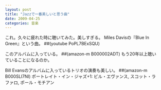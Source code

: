 ```yaml
---
layout: post
title: "Jazzで一番美しいと思う曲"
date: 2009-04-25
categories: 音楽
---
```

これ。久々に疲れた時に聴いてみた。美しすぎる。
 Miles Davisの『Blue In Green』という曲。
 ##(youtube PoPL7BExSQU)

このアルバムに入っている。
 ##(amazon-m B000002ADT)
もう20年以上聴いていることになるのか。

Bill Evansのアルバムに入っているトリオの演奏も美しい。
 ##(amazon-m B000SLI7NI) ポートレイト・イン・ジャズ+1: ビル・エヴァンス, スコット・ラファロ, ポール・モチアン
